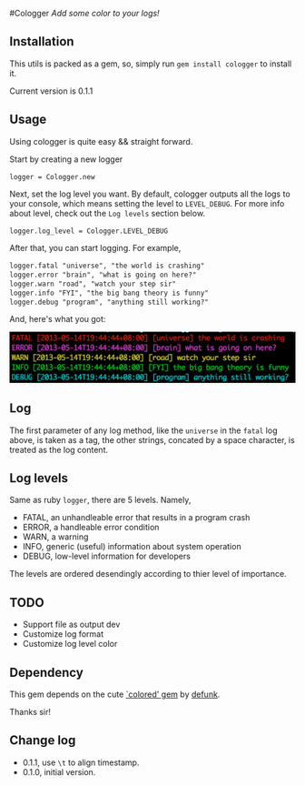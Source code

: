#Cologger
*Add some color to your logs!*

## Installation
This utils is packed as a gem, so, simply run `gem install cologger` to install it.

Current version is 0.1.1

## Usage
Using cologger is quite easy && straight forward.

Start by creating a new logger

```
logger = Cologger.new
```

Next, set the log level you want. By default, cologger outputs all the logs to your console, which means setting the level to `LEVEL_DEBUG`. For more info about level, check out the `Log levels` section below.

```
logger.log_level = Cologger.LEVEL_DEBUG
```

After that, you can start logging. For example,

```
logger.fatal "universe", "the world is crashing"
logger.error "brain", "what is going on here?"
logger.warn "road", "watch your step sir"
logger.info "FYI", "the big bang theory is funny"
logger.debug "program", "anything still working?"
```

And, here's what you got:

![colorful log](Screenshot.png)

## Log
The first parameter of any log method, like the `universe` in the `fatal` log above, is taken as a tag, the other strings, concated by a space character, is treated as the log content.

## Log levels
Same as ruby `logger`, there are 5 levels. Namely,

- FATAL, an unhandleable error that results in a program crash
- ERROR, a handleable error condition
- WARN, a warning
- INFO, generic (useful) information about system operation
- DEBUG, low-level information for developers

The levels are ordered desendingly according to thier level of importance.

## TODO
- Support file as output dev
- Customize log format
- Customize log level color


## Dependency

This gem depends on the cute [`colored' gem](https://github.com/defunkt/colored)  by [defunk](https://github.com/defunkt).

Thanks sir!

## Change log
- 0.1.1, use `\t` to align timestamp.
- 0.1.0, initial version.
